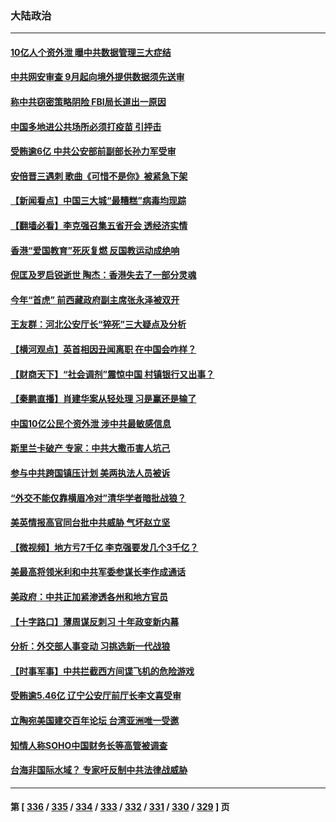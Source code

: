 ### 大陆政治
---
#### [10亿人个资外泄 曝中共数据管理三大症结](../../pages/ncid277/n13776066.md) 
#### [中共网安审查 9月起向境外提供数据须先送审](../../pages/ncid277/n13776357.md) 
#### [称中共窃密策略阴险 FBI局长道出一原因](../../pages/ncid277/n13775989.md) 
#### [中国多地进公共场所必须打疫苗 引抨击](../../pages/ncid277/n13776384.md) 
#### [受贿逾6亿 中共公安部前副部长孙力军受审](../../pages/ncid277/n13776362.md) 
#### [安倍晋三遇刺 歌曲《可惜不是你》被紧急下架](../../pages/ncid277/n13776346.md) 
#### [【新闻看点】中国三大城“最糟糕”病毒均现踪](../../pages/ncid277/n13775992.md) 
#### [【翻墙必看】李克强召集五省开会 透经济实情](../../pages/ncid277/n13776272.md) 
#### [香港“爱国教育”死灰复燃 反国教运动成绝响](../../pages/ncid277/n13776205.md) 
#### [倪匡及罗启锐逝世 陶杰：香港失去了一部分灵魂](../../pages/ncid277/n13776177.md) 
#### [今年“首虎” 前西藏政府副主席张永泽被双开](../../pages/ncid277/n13776100.md) 
#### [王友群：河北公安厅长“猝死”三大疑点及分析](../../pages/ncid277/n13775939.md) 
#### [【横河观点】英首相因丑闻离职 在中国会咋样？](../../pages/ncid277/n13776001.md) 
#### [【财商天下】“社会调剂”震惊中国 村镇银行又出事？](../../pages/ncid277/n13775860.md) 
#### [【秦鹏直播】肖建华案从轻处理 习是赢还是输了](../../pages/ncid277/n13775993.md) 
#### [中国10亿公民个资外泄 涉中共最敏感信息](../../pages/ncid277/n13775953.md) 
#### [斯里兰卡破产 专家：中共大撒币害人坑己](../../pages/ncid277/n13775779.md) 
#### [参与中共跨国镇压计划 美两执法人员被诉](../../pages/ncid277/n13775954.md) 
#### [“外交不能仅靠横眉冷对”清华学者暗批战狼？](../../pages/ncid277/n13775921.md) 
#### [美英情报高官同台批中共威胁 气坏赵立坚](../../pages/ncid277/n13775893.md) 
#### [【微视频】地方亏7千亿 李克强要发几个3千亿？](../../pages/ncid277/n13775772.md) 
#### [美最高将领米利和中共军委参谋长李作成通话](../../pages/ncid277/n13775801.md) 
#### [美政府：中共正加紧渗透各州和地方官员](../../pages/ncid277/n13775749.md) 
#### [【十字路口】薄周谋反刺习 十年政变新内幕](../../pages/ncid277/n13775776.md) 
#### [分析：外交部人事变动 习挑选新一代战狼](../../pages/ncid277/n13775323.md) 
#### [【时事军事】中共拦截西方间谍飞机的危险游戏](../../pages/ncid277/n13775408.md) 
#### [受贿逾5.46亿 辽宁公安厅前厅长李文喜受审](../../pages/ncid277/n13775577.md) 
#### [立陶宛美国建交百年论坛 台湾亚洲唯一受邀](../../pages/ncid277/n13775467.md) 
#### [知情人称SOHO中国财务长等高管被调查](../../pages/ncid277/n13775350.md) 
#### [台海非国际水域？ 专家吁反制中共法律战威胁](../../pages/ncid277/n13775401.md) 

---
#### 第 [ [336](./336.md) / [335](./335.md) / [334](./334.md) / [333](./333.md) / [332](./332.md) / [331](./331.md) / [330](./330.md) / [329](./329.md) ] 页
